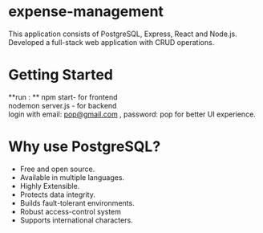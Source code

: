 # expense-management
This application consists of PostgreSQL, Express, React and Node.js. Developed a full-stack web application with CRUD operations.

# Getting Started
  **run : ** npm start- for frontend <br />
  nodemon server.js - for backend <br />
  login with email: pop@gmail.com , password: pop for better UI experience.

# Why use PostgreSQL?

- Free and open source.
- Available in multiple languages.
- Highly Extensible.
- Protects data integrity.
- Builds fault-tolerant environments.
- Robust access-control system
- Supports international characters.
